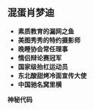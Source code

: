 
## 混蛋肖梦迪

* **素质教育的漏网之鱼**
* **美图秀秀的特约摄影师**
* **晚睡协会常任理事**
* **情侣辩论赛冠军**
* **国家级抬杠运动员**
* **东北酸甜烤冷面宣传大使**
* **中国驰名窝里横**


<strong id="date">神秘代码</strong>

<script type="text/javascript">
	var myDate = new Date();
    var today = new Date();
    myDate.setFullYear(2018,1,5);
	var dom =  document.getElementById('date');
	dom.innerHTML = '神秘代码' + parseInt((today-myDate)/(60*60*24*1000));
</script>
